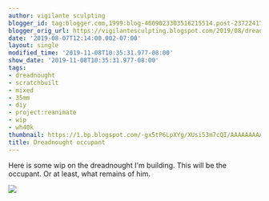 ```yaml
---
author: vigilante sculpting
blogger_id: tag:blogger.com,1999:blog-4609023303516215514.post-23722417727734577
blogger_orig_url: https://vigilantesculpting.blogspot.com/2019/08/dreadnought-occupant.html
date: '2019-08-07T12:14:00.002-07:00'
layout: single
modified_time: '2019-11-08T10:35:31.977-08:00'
show_date: '2019-11-08T10:35:31.977-08:00'
tags:
- dreadnought
- scratchbuilt
- mixed
- 35mm
- diy
- project:reanimate
- wip
- wh40k
thumbnail: https://1.bp.blogspot.com/-gx5tP6LpXYg/XUsi53m7cQI/AAAAAAAAAaE/e62lHoha_iEAhuwdXILNC7tVvMxt5WG6ACLcBGAs/s320-c/IMG_6584.JPG
title: Dreadnought occupant
---
```

Here is some wip on the dreadnought I'm building. This will be the
occupant. Or at least, what remains of him.  
  

![](https://1.bp.blogspot.com/-gx5tP6LpXYg/XUsi53m7cQI/AAAAAAAAAaE/e62lHoha_iEAhuwdXILNC7tVvMxt5WG6ACLcBGAs/s1600/IMG_6584.JPG)

  
